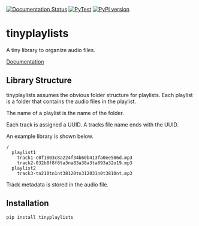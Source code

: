 [![Documentation Status](https://readthedocs.org/projects/tinyplaylists/badge/?version=latest)](https://tinyplaylists.readthedocs.io/en/latest/?badge=latest) [![PyTest](https://github.com/platers/tinyplaylists/actions/workflows/actions.yml/badge.svg)](https://github.com/platers/tinyplaylists/actions/workflows/actions.yml) [![PyPI version](https://badge.fury.io/py/tinyplaylists.svg)](https://badge.fury.io/py/tinyplaylists)

# tinyplaylists

A tiny library to organize audio files.

[Documentation](https://tinyplaylists.readthedocs.io/)

## Library Structure

tinyplaylists assumes the obvious folder structure for playlists. Each playlist is a folder that contains the audio files in the playlist.

The name of a playlist is the name of the folder.

Each track is assigned a UUID. A tracks file name ends with the UUID.

An example library is shown below.

```
/
  playlist1
    track1-c0f1803c8a224f34b60b413fa0ee506d.mp3
    track2-032b8f8f8ta3na83a38a3ta893a32o19.mp3
  playlist2
    track3-tn210tn1nt38120tn312031n0t3810nt.mp3
```

Track metadata is stored in the audio file.

## Installation

```
pip install tinyplaylists
```
